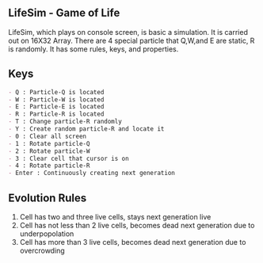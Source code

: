 ## LifeSim - Game of Life

LifeSim, which plays on console screen, is basic a simulation. It is carried out on 16X32 Array. There are 4 special particle that Q,W,and E are static, R is randomly. It has some rules, keys, and properties.
## Keys

```markdown
- Q : Particle-Q is located
- W : Particle-W is located
- E : Particle-E is located
- R : Particle-R is located
- T : Change particle-R randomly
- Y : Create random particle-R and locate it
- 0 : Clear all screen
- 1 : Rotate particle-Q
- 2 : Rotate particle-W
- 3 : Clear cell that cursor is on
- 4 : Rotate particle-R
- Enter : Continuously creating next generation
```
## Evolution Rules
1. Cell has two and three live cells, stays next generation live
2. Cell has not less than 2 live cells, becomes dead next generation due to underpopolation
3. Cell has more than 3 live cells, becomes dead next generation due to overcrowding